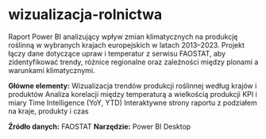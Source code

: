 # wizualizacja-rolnictwa
Raport Power BI analizujący wpływ zmian klimatycznych na produkcję roślinną w wybranych krajach europejskich w latach 2013–2023.
Projekt łączy dane dotyczące upraw i temperatur z serwisu FAOSTAT, aby zidentyfikować trendy, różnice regionalne oraz zależności między plonami a warunkami klimatycznymi.

**Główne elementy:**
Wizualizacja trendów produkcji roślinnej według krajów i produktów
Analiza korelacji między temperaturą a wielkością produkcji
KPI i miary Time Intelligence (YoY, YTD)
Interaktywne strony raportu z podziałem na kraje, produkty i czas

**Źródło danych:** FAOSTAT
**Narzędzie:** Power BI Desktop
